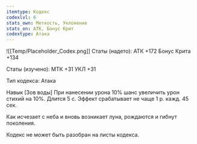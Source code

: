 ```yaml
---
itemtype: Кодекс
codexlvl: 6
stats_own: Меткость, Уклонение
stats_on: АТК, Бонус Крит
codextype: Атака
---
```

![[Temp/Placeholder_Codex.png]]
Статы (надето):
АТК +172
Бонус Крита +134

Статы (изучено):
МТК +31
УКЛ +31

Тип кодекса: Атака


Навык
[Зов воды]
При нанесении урона 10% шанс увеличить урон стихий на 10%. Длится 5 с. Эффект срабатывает не чаще 1 р. кажд. 45 сек.

Как исчезает с неба и вновь возникает луна, рождаются и гибнут поколения.

Кодекс не может быть разобран на листы кодекса.
